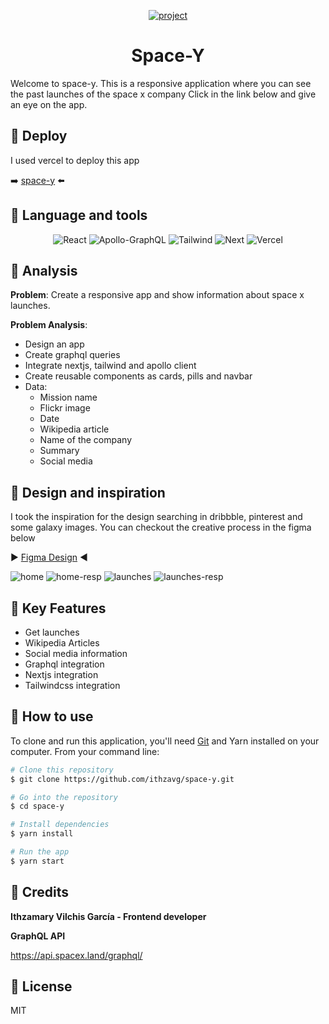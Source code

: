 <p align="center">
    <a href="https://ibb.co/V953mfV"><img src="https://i.ibb.co/V953mfV/project.png" alt="project" border="0"></a>
</p>
<h1 align="center">Space-Y</h1>

Welcome to space-y.
This is a responsive application where you can see the past launches of the space x company
Click in the link below and give an eye on the app.

## 🚀 Deploy
I used vercel to deploy this app

➡️ [space-y](https://space-y-ithzavg.vercel.app/ "space-y") ⬅️

## 🚀 Language and tools
<p align="center">
   <img alt="React" src="https://img.shields.io/badge/react-%2320232a.svg?style=for-the-badge&logo=react&logoColor=%2361DAFB"/> <img alt="Apollo-GraphQL" src="https://img.shields.io/badge/-ApolloGraphQL-311C87?style=for-the-badge&logo=apollo-graphql"/>
   <img alt="Tailwind" src="https://img.shields.io/badge/tailwindcss-%2338B2AC.svg?style=for-the-badge&logo=tailwind-css&logoColor=white"/> <img alt="Next" src="https://img.shields.io/badge/Next-black?style=for-the-badge&logo=next.js&logoColor=white"/>
   <img alt="Vercel" src="https://img.shields.io/badge/vercel-%23000000.svg?style=for-the-badge&logo=vercel&logoColor=white">
</p>

## 🚀 Analysis

**Problem**: Create a responsive app and show information about space x launches.

**Problem Analysis**: 
- Design an app
- Create graphql queries
- Integrate nextjs, tailwind and apollo client
- Create reusable components as cards, pills and navbar
- Data:
    - Mission name
    - Flickr image
    - Date 
    - Wikipedia article
    - Name of the company
    - Summary
    - Social media

## 🚀 Design and inspiration
I took the inspiration for the design searching in dribbble, pinterest and some galaxy images.
You can checkout the creative process in the figma below

▶️ [Figma Design](https://www.figma.com/file/AAplNejvnpJtxjO8gOwtoG/space-y?node-id=0%3A1 "Figma Design") ◀️

<img src="https://i.ibb.co/bW9wSTv/home.png" alt="home">

<img src="https://i.ibb.co/2nfrQJ0/home-resp.png" alt="home-resp">

<img src="https://i.ibb.co/P6GrtkS/launches.png" alt="launches">

<img src="https://i.ibb.co/b7ZWRZB/launches-resp.png" alt="launches-resp">

## 🚀 Key Features
- Get launches
- Wikipedia Articles
- Social media information
- Graphql integration
- Nextjs integration
- Tailwindcss integration

## 🚀 How to use
To clone and run this application, you'll need [Git](https://git-scm.com) and Yarn  installed on your computer. From your command line:

```bash
# Clone this repository
$ git clone https://github.com/ithzavg/space-y.git

# Go into the repository
$ cd space-y

# Install dependencies
$ yarn install

# Run the app
$ yarn start
```

## 🚀 Credits
**Ithzamary Vilchis García - Frontend developer**

**GraphQL API**

https://api.spacex.land/graphql/

## 🚀 License
MIT